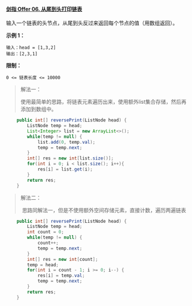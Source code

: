 #### [剑指 Offer 06. 从尾到头打印链表](https://leetcode.cn/problems/cong-wei-dao-tou-da-yin-lian-biao-lcof/)

输入一个链表的头节点，从尾到头反过来返回每个节点的值（用数组返回）。

 **示例 1：**

```
输入：head = [1,3,2]
输出：[2,3,1]
```

**限制：**

```
0 <= 链表长度 <= 10000
```



> 解法一：
>
> ​	使用最简单的思路，将链表元素遍历出来，使用额外list集合存储，然后再添加到数组中。

```java
	public int[] reversePrint(ListNode head) {
        ListNode temp = head;
        List<Integer> list = new ArrayList<>();
        while(temp != null) {
            list.add(0, temp.val);
            temp = temp.next;
        }
        int[] res = new int[list.size()];
        for(int i = 0; i < list.size(); i++){
            res[i] = list.get(i);
        }
        return res;
    }
```



> 解法二：
>
> ​	思路同解法一，但是不使用额外空间存储元素，直接计数，遍历两遍链表

```java
	public int[] reversePrint(ListNode head) {
        ListNode temp = head;
        int count = 0;
        while(temp != null) {
            count++;
            temp = temp.next;
        }
        int[] res = new int[count];
        temp = head;
        for(int i = count - 1; i >= 0; i--) {
            res[i] = temp.val;
            temp = temp.next;
        }
        return res;
    }
```

